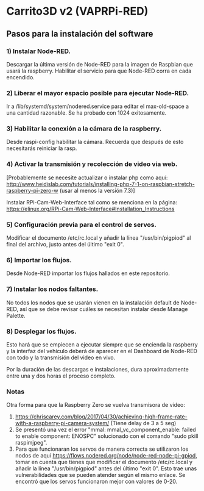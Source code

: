 # Carrito3D v2 (VAPRPi-RED)
## Pasos para la instalación del software
### 1) Instalar Node-RED.
Descargar la última versión de Node-RED para la imagen de Raspbian que usará la raspberry. Habilitar el servicio para que Node-RED corra en cada encendido.
### 2) Liberar el mayor espacio posible para ejecutar Node-RED.
Ir a /lib/systemd/system/nodered.service para editar el max-old-space a una cantidad razonable. Se ha probado con 1024 exitosamente.
### 3) Habilitar la conexión a la cámara de la raspberry.
Desde raspi-config habilitar la cámara. Recuerda que después de esto necesitarás reiniciar la rasp.
### 4) Activar la transmisión y recolección de video via web.
[Probablemente se necesite actualizar o instalar php como aquí: http://www.heidislab.com/tutorials/installing-php-7-1-on-raspbian-stretch-raspberry-pi-zero-w (usar al menos la versión 7.3)]

Instalar RPi-Cam-Web-Interface tal como se menciona en la página: https://elinux.org/RPi-Cam-Web-Interface#Installation_Instructions
### 5) Configuración previa para el control de servos.
Modificar el documento /etc/rc.local y añadir la línea "/usr/bin/pigpiod" al final del archivo, justo antes del último "exit 0".
### 6) Importar los flujos.
Desde Node-RED importar los flujos hallados en este repositorio. 
### 7) Instalar los nodos faltantes.
No todos los nodos que se usarán vienen en la instalación default de Node-RED, así que se debe revisar cuáles se necesitan instalar desde Manage Palette.
### 8) Desplegar los flujos.
Esto hará que se empiecen a ejecutar siempre que se encienda la raspberry y la interfaz del vehículo deberá de aparecer en el Dashboard de Node-RED con todo y la transmisión del video en vivo.

Por la duración de las descargas e instalaciones, dura aproximadamente entre una y dos horas el proceso completo.

### Notas
Otra forma para que la Raspberry Zero se vuelva transmisora de video:
1) https://chriscarey.com/blog/2017/04/30/achieving-high-frame-rate-with-a-raspberry-pi-camera-system/
(Tiene delay de 3 a 5 seg)
2) Se presentó una vez el error "mmal: mmal_vc_component_enable: failed to enable component: ENOSPC" solucionado con el comando "sudo pkill raspimjpeg".
3) Para que funcionaran los servos de manera correcta se utilizaron los nodos de aquí https://flows.nodered.org/node/node-red-node-pi-gpiod, tomar en cuenta que tienes que modificar el documento /etc/rc.local y añadir la línea "/usr/bin/pigpiod" antes del último "exit 0". Esto trae unas vulnerabilidades que se pueden atender según el mismo enlace. Se encontró que los servos funcionaron mejor con valores de 0-20.
